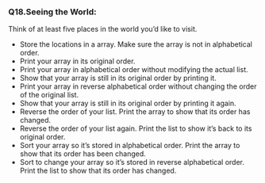 <p><h3><strong>Q18.Seeing the World:</strong></h3>Think of at least five places in the world you’d like to visit.
<ul>
<li>Store the locations in a array. Make sure the array is not in alphabetical order.</li>
<li>Print your array in its original order.</li>
<li>Print your array in alphabetical order without modifying the actual list.</li>
<li>Show that your array is still in its original order by printing it.</li>
<li>Print your array in reverse alphabetical order without changing the order of the original list.</li>
<li>Show that your array is still in its original order by printing it again.</li>
<li>Reverse the order of your list. Print the array to show that its order has changed.</li>
<li>Reverse the order of your list again. Print the list to show it’s back to its original order.</li>
<li>Sort your array so it’s stored in alphabetical order. Print the array to show that its order has been changed.</li>
<li>Sort to change your array so it’s stored in reverse alphabetical order. Print the list to show that its order has changed.</li>
</ul>
</p>
